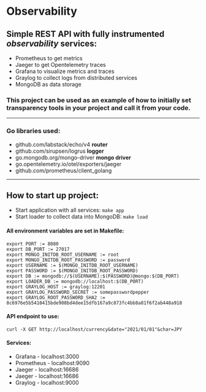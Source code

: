 # Observability

## Simple REST API with fully instrumented ***observability*** services:
- Prometheus to get metrics
- Jaeger to get Opentelemetry traces
- Grafana to visualize metrics and traces
- Graylog to collect logs from distributed services
- MongoDB as data storage

### This project can be used as an **example** of how to initially set transparency tools in your project and call it from your code.

---

### Go libraries used:
- github.com/labstack/echo/v4 **router**
- github.com/sirupsen/logrus **logger**
- go.mongodb.org/mongo-driver **mongo driver**
- go.opentelemetry.io/otel/exporters/jaeger
- github.com/prometheus/client_golang

---

## How to start up project:
- Start application with all services:
``make app``
- Start loader to collect data into MongoDB:
``make load``
#### All environment variables are set in Makefile:
    export PORT := 8080
    export DB_PORT := 27017
    export MONGO_INITDB_ROOT_USERNAME := root
    export MONGO_INITDB_ROOT_PASSWORD := password
    export USERNAME := $(MONGO_INITDB_ROOT_USERNAME)
    export PASSWORD := $(MONGO_INITDB_ROOT_PASSWORD)
    export DB := mongodb://$(USERNAME):$(PASSWORD)@mongo:$(DB_PORT)
    export LOADER_DB := mongodb://localhost:$(DB_PORT)
    export GRAYLOG_HOST := graylog:12201
    export GRAYLOG_PASSWORD_SECRET := somepasswordpepper
    export GRAYLOG_ROOT_PASSWORD_SHA2 := 8c6976e5b5410415bde908bd4dee15dfb167a9c873fc4bb8a81f6f2ab448a918
#### API endpoint to use:
    curl -X GET http://localhost/currency&date="2021/01/01"&char=JPY
#### Services:
- Grafana - localhost:3000
- Prometheus - localhost:9090
- Jaeger - localhost:16686
- Jaeger - localhost:16686
- Graylog - localhost:9000
